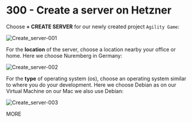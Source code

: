 # 300 - Create a server on Hetzner

Choose **+ CREATE SERVER** for our newly created project ```Agility Game```:

![Create_server-001](https://github.com/agility-game/dokploy/assets/1499433/f054c866-6bc4-493c-a772-6888be1493e7)

For the **location** of the server, choose a location nearby your office or home. Here we choose Nuremberg in Germany:

![Create_server-002](https://github.com/agility-game/dokploy/assets/1499433/d54d6891-d744-4ac3-a22a-b7e0e2fd95ee)

For the **type** of operating system (os), choose an operating system similar to where you do your development. Here we choose Debian as on our Virtual Machine on our Mac we also use Debian:

![Create_server-003](https://github.com/agility-game/dokploy/assets/1499433/8101926e-a404-40be-be69-36913178722e)



MORE
